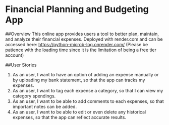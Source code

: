 # Financial Planning and Budgeting App

##Overview
This online app provides users a tool to better plan, maintain, and analyze their financial expenses. Deployed with render.com and can be accessed here:
https://python-microb-log.onrender.com/ (Please be patience with the loading time since it is the limitation of being a free tier account)

##User Stories
1. As an user, I want to have an option of adding an expense manually or by uploading my bank statement, so that the app can tracks my expenses.
2. As an user, I want to tag each expense a category, so that I can view my category spendings.
3. As an user, I want to be able to add comments to each expenses, so that important notes can be added.
4. As an user, I want to be able to edit or even delete any historical expenses, so that the app can reflect accurate results.


